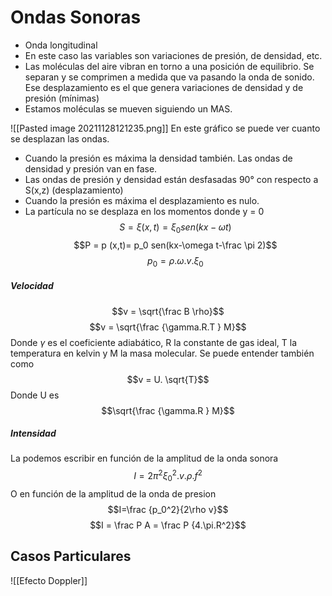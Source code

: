 # Ondas Sonoras
- Onda longitudinal
- En este caso las variables son variaciones de presión, de densidad, etc.
- Las moléculas del aire vibran en torno a una posición de equilibrio. Se separan y se comprimen a medida que va pasando la onda de sonido. Ese desplazamiento es el que genera variaciones de densidad y de presión (mínimas)
- Estamos moléculas se mueven siguiendo un MAS.

 ![[Pasted image 20211128121235.png]]
 En este gráfico se puede ver cuanto se desplazan las ondas.
 - Cuando la presión es máxima la densidad también. Las ondas de densidad y presión van en fase. 
 - Las ondas de presión y densidad están desfasadas 90° con respecto a S(x,z) (desplazamiento)
 - Cuando la presión es máxima el desplazamiento es nulo.
 - La partícula no se desplaza en los momentos donde y = 0
  $$S = \xi (x,t)= \xi_0 sen(kx-\omega t)$$
  $$P = p (x,t)= p_0 sen(kx-\omega t-\frac \pi 2)$$
  $$p_0=\rho .\omega .v .\xi_0$$
  
  ##### Velocidad
  $$v = \sqrt{\frac B \rho}$$
  $$v = \sqrt{\frac {\gamma.R.T } M}$$
  Donde $\gamma$ es el coeficiente adiabático, R la constante de gas ideal, T la temperatura en kelvin y M la masa molecular.
 Se puede entender también como 
  $$v = U. \sqrt{T}$$
  Donde U es $$\sqrt{\frac {\gamma.R } M}$$
  ##### Intensidad
  La podemos escribir en función de la amplitud de la onda sonora
  $$I=2\pi^2 \xi_0^2.v.\rho.f^2$$
  O en función de la amplitud de la onda de presion
  $$I=\frac {p_0^2}{2\rho v}$$
  $$I = \frac P A = \frac P {4.\pi.R^2}$$
  
  ## Casos Particulares 
  ![[Efecto Doppler]]